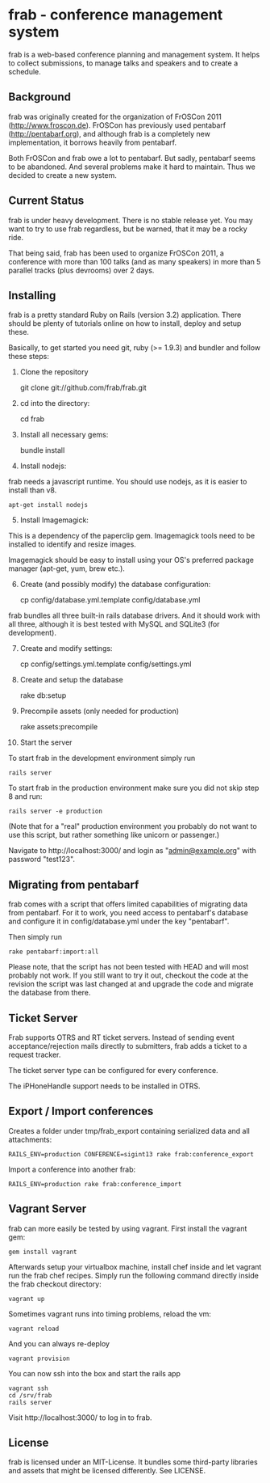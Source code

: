 # frab - conference management system

frab is a web-based conference planning and management system.
It helps to collect submissions, to manage talks and speakers
and to create a schedule.

## Background

frab was originally created for the organization of FrOSCon 2011 (http://www.froscon.de).
FrOSCon has previously used pentabarf (http://pentabarf.org), and although
frab is a completely new implementation, it borrows heavily from pentabarf.

Both FrOSCon and frab owe a lot to pentabarf. But sadly, pentabarf seems to
be abandoned. And several problems make it hard to maintain. Thus we decided
to create a new system.

## Current Status

frab is under heavy development. There is no stable release yet.
You may want to try to use frab regardless, but be warned, that it may
be a rocky ride.

That being said, frab has been used to organize FrOSCon 2011, a
conference with more than 100 talks (and as many speakers) in more
than 5 parallel tracks (plus devrooms) over 2 days.

## Installing

frab is a pretty standard Ruby on Rails (version 3.2) application.
There should be plenty of tutorials online on how to install,
deploy and setup these.

Basically, to get started you need git, ruby (>= 1.9.3) and bundler
and follow these steps:

1) Clone the repository

    git clone git://github.com/frab/frab.git

2) cd into the directory:

    cd frab

3) Install all necessary gems:

    bundle install

4) Install nodejs:

frab needs a javascript runtime. You should use
nodejs, as it is easier to install than v8.

    apt-get install nodejs

5) Install Imagemagick:

This is a dependency of the paperclip gem. Imagemagick
tools need to be installed to identify and resize images.

Imagemagick should be easy to install using your OS's
preferred package manager (apt-get, yum, brew etc.).

6) Create (and possibly modify) the database configuration:

    cp config/database.yml.template config/database.yml

frab bundles all three built-in rails database drivers.
And it should work with all three, although it is best tested
with MySQL and SQLite3 (for development).

7) Create and modify settings:

    cp config/settings.yml.template config/settings.yml

8) Create and setup the database

    rake db:setup

9) Precompile assets (only needed for production)

    rake assets:precompile

10) Start the server

To start frab in the development environment simply run

    rails server

To start frab in the production environment make sure you
did not skip step 8 and run:

    rails server -e production

(Note that for a "real" production environment you
probably do not want to use this script, but rather something
like unicorn or passenger.)

Navigate to http://localhost:3000/ and login as
"admin@example.org" with password "test123".

## Migrating from pentabarf

frab comes with a script that offers limited capabilities of
migrating data from pentabarf. For it to work, you need access
to pentabarf's database and configure it in config/database.yml
under the key "pentabarf".

Then simply run

    rake pentabarf:import:all

Please note, that the script has not been tested with HEAD
and will most probably not work. If you still want to try it
out, checkout the code at the revision the script was last
changed at and upgrade the code and migrate the database
from there.

## Ticket Server

Frab supports OTRS and RT ticket servers. Instead of sending
event acceptance/rejection mails directly to submitters, frab adds
a ticket to a request tracker.

The ticket server type can be configured for every conference.

The iPHoneHandle support needs to be installed in OTRS.

## Export / Import conferences

Creates a folder under tmp/frab\_export containing serialized data and
all attachments:

    RAILS_ENV=production CONFERENCE=sigint13 rake frab:conference_export

Import a conference into another frab:    

    RAILS_ENV=production rake frab:conference_import

## Vagrant Server

frab can more easily be tested by using vagrant. First install the
vagrant gem:

    gem install vagrant

Afterwards setup your virtualbox machine, install chef inside and
let vagrant run the frab chef recipes.
Simply run the following command directly inside the frab checkout
directory:

    vagrant up


Sometimes vagrant runs into timing problems, reload the vm:

    vagrant reload

And you can always re-deploy

    vagrant provision

You can now ssh into the box and start the rails app

    vagrant ssh
    cd /srv/frab
    rails server

Visit http://localhost:3000/ to log in to frab.

## License

frab is licensed under an MIT-License. It bundles some
third-party libraries and assets that might be licensed
differently. See LICENSE.
